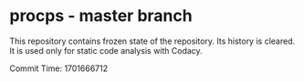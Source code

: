 # procps - master branch

This repository contains frozen state of the repository.
Its history is cleared. It is used only for static code
analysis with Codacy.

Commit Time: 1701666712
